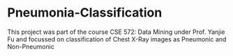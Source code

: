 # Pneumonia-Classification
This project was part of the course CSE 572: Data Mining under Prof. Yanjie Fu and focussed on classification of Chest X-Ray images as Pneumonic and Non-Pneumonic
